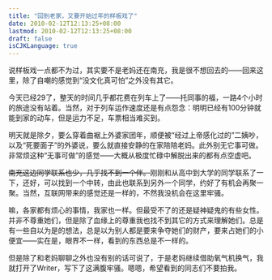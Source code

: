```yaml
---
title: "回到老家，又要开始过年的样板戏了"
date: 2010-02-12T12:13:25+08:00
lastmod: 2010-02-12T12:13:25+08:00
draft: false
isCJKLanguage: true
---
```


<p>说样板戏一点都不为过，其实要不是老妈还在南充，我是很不想回去的——回来这里，除了自嘲的感觉到“没文化真可怕”之外没有其它。</p>  <p>今天已经29了，整天的时间几乎都花费在列车上了——托同事的福，一路4个小时的旅途没有站着。当然，对于列车运作速度还是有点怨念：明明已经有100分钟就能到家的动车，但是运力不足，车票相当难买到。</p>  <p>明天就是除夕，要么穿着曲裾上外婆家团年，顺便被“经过上帝感化过的”二姨吵，以及“死要面子”的外婆说，要么就直接安静的在家陪陪老妈。此外别无它事可做。非常烦这种“无事可做”的感觉——大概从极度忙碌中解脱出来的都有点空虚吧。</p>  <p><strike>南充这边同学联系也少，几乎找不到一个伴。</strike>刚刚和从高中到大学的同学联系了一下，还好，可以找到一个中转，由此也联系到另外一个同学，约好了有机会再聚一聚。当然，互联网带来的感觉还是一样的，不然我没机会在这里牢骚。</p>  <p>嘛，各家都有烦心的事情，我家也一样。但最受不了的还是疑神疑鬼的有些女性。并非不尊重她们，但是除了血缘上的尊重我也找不到其它的方式来理解她们。总是有一些自以为是的想法，总是以为别人都是要来争夺她们的财产，要来占她们的小便宜——实在是，眼界不一样，看到的东西总是不一样的。</p>  <p>但是除了和老妈聊聊之外也没有别的话可说了，于是老妈继续借助氧气机换气，我就打开了Writer，写下了这满腹牢骚。嗯嗯，希望看到的同志们不要拍我。</p>